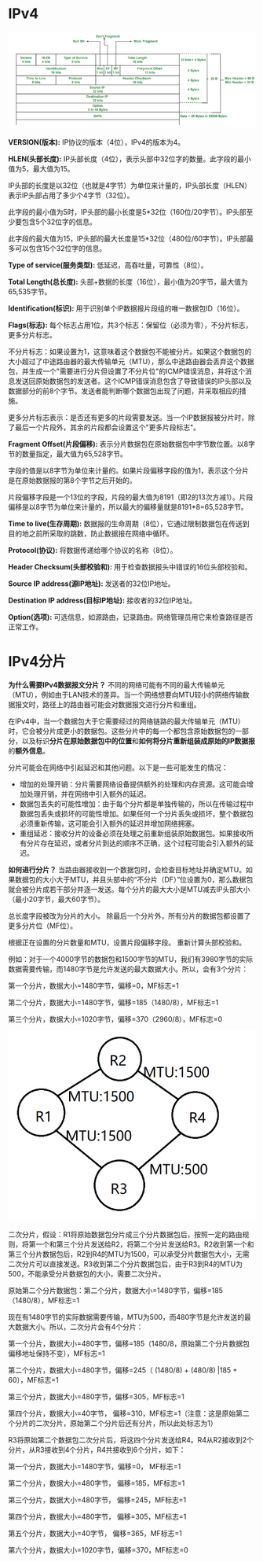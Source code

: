 # IPv4

![IPv4 数据报头](images/IPv4.assets/Screenshot-(359).png)

**VERSION(版本):** IP协议的版本（4位），IPv4的版本为4。

**HLEN(头部长度):** IP头部长度（4位），表示头部中32位字的数量。此字段的最小值为5，最大值为15。

IP头部的长度是以32位（也就是4字节）为单位来计量的，IP头部长度（HLEN）表示IP头部占用了多少个4字节（32位）。

此字段的最小值为5时，IP头部的最小长度是5*32位（160位/20字节）。IP头部至少要包含5个32位字的信息。

此字段的最大值为15，IP头部的最大长度是15*32位（480位/60字节）。IP头部最多可以包含15个32位字的信息。

**Type of service(服务类型):** 低延迟，高吞吐量，可靠性（8位）。

**Total Length(总长度):** 头部+数据的长度（16位），最小值为20字节，最大值为65,535字节。

**Identification(标识):** 用于识别单个IP数据报片段组的唯一数据包ID（16位）。

**Flags(标志):** 每个标志占用1位，共3个标志：保留位（必须为零），不分片标志，更多分片标志。

不分片标志：如果设置为1，这意味着这个数据包不能被分片。如果这个数据包的大小超过了中途路由器的最大传输单元（MTU），那么中途路由器会丢弃这个数据包，并生成一个"需要进行分片但设置了不分片位"的ICMP错误消息，并将这个消息发送回原始数据包的发送者。这个ICMP错误消息包含了导致错误的IP头部以及数据部分的前8个字节。发送者能判断哪个数据包出现了问题，并采取相应的措施。

更多分片标志表示：是否还有更多的片段需要发送。当一个IP数据报被分片时，除了最后一个片段外，其余的片段都会设置这个"更多片段标志"。

**Fragment Offset(片段偏移):** 表示分片数据包在原始数据包中字节数位置。以8字节的数量指定，最大值为65,528字节。

字段的值是以8字节为单位来计量的。如果片段偏移字段的值为1，表示这个分片是在原始数据报的第8个字节之后开始的。

片段偏移字段是一个13位的字段，片段的最大值为8191（即2的13次方减1）。片段偏移是以8字节为单位来计量的，所以最大的偏移量就是8191*8=65,528字节。

**Time to live(生存周期):** 数据报的生命周期（8位），它通过限制数据包在传送到目的地之前所采取的跳数，防止数据报在网络中循环。

**Protocol(协议):** 将数据传递给哪个协议的名称（8位）。

**Header Checksum(头部校验和):** 用于检查数据报头中错误的16位头部校验和。

**Source IP address(源IP地址):** 发送者的32位IP地址。

**Destination IP address(目标IP地址):** 接收者的32位IP地址。

**Option(选项):** 可选信息，如源路由，记录路由。网络管理员用它来检查路径是否正常工作。





# IPv4分片

**为什么需要IPv4数据报文分片？** 不同的网络可能有不同的最大传输单元（MTU），例如由于LAN技术的差异。当一个网络想要向MTU较小的网络传输数据报文时，路径上的路由器可能会对数据报文进行分片和重组。

在IPv4中，当一个数据包大于它需要经过的网络链路的最大传输单元（MTU）时，它会被分片成更小的数据包。这些分片中的每一个都包含原始数据包的一部分，以及标识**分片在原始数据包中的位置**和**如何将分片重新组装成原始的IP数据报**的**额外信息**。



分片可能会在网络中引起延迟和其他问题。以下是一些可能发生的情况：

- 增加的处理开销：分片需要网络设备提供额外的处理和内存资源。这可能会增加处理开销，并在网络中引入额外的延迟。 
- 数据包丢失的可能性增加：由于每个分片都是单独传输的，所以在传输过程中数据包丢失或损坏的可能性增加。如果任何一个分片丢失或损坏，整个数据包必须重新传输，这可能会引入额外的延迟并增加网络拥塞。 
- 重组延迟：接收分片的设备必须在处理之前重新组装原始数据包。如果接收所有分片存在延迟，或者分片到达的顺序不正确，这个过程可能会引入额外的延迟。 



**如何进行分片？** 当路由器接收到一个数据包时，会检查目标地址并确定MTU。如果数据包的大小大于MTU，并且头部中的“不分片（DF）”位设置为0，那么数据包就会被分片成若干部分并逐一发送。每个分片的最大大小是MTU减去IP头部大小（最小20字节，最大60字节）。



总长度字段被改为分片的大小。 除最后一个分片外，所有分片的数据包都设置了更多分片位（MF位）。

根据正在设置的分片数量和MTU，设置片段偏移字段。 重新计算头部校验和。 

例如：对于一个4000字节的数据包和1500字节的MTU，我们有3980字节的实际数据需要传输，而1480字节是允许发送的最大数据大小。所以，会有3个分片：

第一个分片，数据大小=1480字节，偏移=0，MF标志=1

第二个分片，数据大小=1480字节，偏移=185（1480/8），MF标志=1

第三个分片，数据大小=1020字节，偏移=370（2960/8），MF标志=0 



![image-20231223221247601](images/IPv4.assets/image-20231223221247601.png)

二次分片，假设：R1将原始数据包分片成三个分片数据包后，按照一定的路由规则，将第一个和第三个分片发送给R2，将第二个分片发送给R3。R2收到第一个和第三个分片数据包后，R2到R4的MTU为1500，可以承受分片数据包大小，无需二次分片可以直接发送。R3收到第二个分片数据包后，由于R3到R4的MTU为500，不能承受分片数据包的大小，需要二次分片。

原始第二个分片数据包：第二个分片，数据大小=1480字节，偏移=185（1480/8），MF标志=1

现在有1480字节的实际数据需要传输，MTU为500，而480字节是允许发送的最大数据大小。所以，二次分片会有4个分片：

第一个分片，数据大小=480字节，偏移=185（1480/8，原始第二个分片数据包偏移地址保持不变），MF标志=1

第二个分片，数据大小=480字节，偏移=245（ (1480/8) + (480/8) |185 + 60），MF标志=1

第三个分片，数据大小=480字节，偏移=305，MF标志=1

第四个分片，数据大小=40字节，  偏移=310，MF标志=1（注意：这是原始第二个分片的二次分片，原始第二个分片后还有分片，所以此处标志为1）



R3将原始第二个数据包二次分片后，将这四个分片发送给R4。R4从R2接收到2个分片，从R3接收到4个分片，R4共接收到6个分片，如下：

第一个分片，数据大小=1480字节，偏移=0，    MF标志=1

第二个分片，数据大小=480字节，  偏移=185，MF标志=1

第三个分片，数据大小=480字节，  偏移=245，MF标志=1

第四个分片，数据大小=480字节，  偏移=305，MF标志=1

第五个分片，数据大小=40字节，    偏移=365，MF标志=1

第六个分片，数据大小=1020字节，偏移=370，MF标志=0 